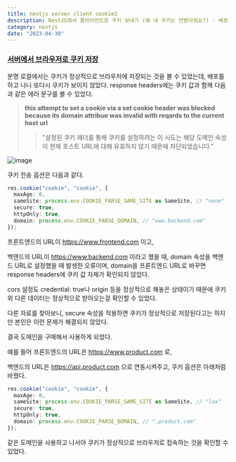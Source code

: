 ```yaml
---
title: nestjs server client cookie2
description: NestJS에서 클라이언트로 쿠키 보내기 (왜 내 쿠키는 안받아줘요?) - 배포환경
category: nestjs
date: "2023-04-30"
---
```


### **[서버에서 브라우저로 쿠키 저장](https://lee-yo-han.github.io/nestjs-server-client-cookie)**

분명 로컬에서는 쿠키가 정상적으로 브라우저에 저장되는 것을 볼 수 있었는데, 배포를 하고 나니 또다시 쿠키가 보이지 않았다. response headers에는 쿠키 값과 함께 다음과 같은 에러 문구를 볼 수 있었다.

> **this attempt to set a cookie via a set cookie header was blocked because its domain attribue was invalid with reqards to the current host url**
>
> > "설정된 쿠키 헤더를 통해 쿠키를 설정하려는 이 시도는 해당 도메인 속성이 현재 호스트 URL에 대해 유효하지 않기 때문에 차단되었습니다."

![image](https://img1.daumcdn.net/thumb/R1280x0/?scode=mtistory2&fname=https%3A%2F%2Fblog.kakaocdn.net%2Fdn%2FcGZzIY%2FbtsdemcKoT1%2FcT16wBLzk5J48gv37fGyPK%2Fimg.png)

쿠키 전송 옵션은 다음과 같다.

```typescript
res.cookie("cookie", "cookie", {
  maxAge: 0,
  sameSite: process.env.COOKIE_PARSE_SAME_SITE as SameSite, // "none"
  secure: true,
  httpOnly: true,
  domain: process.env.COOKIE_PARSE_DOMAIN, // "www.backend.com"
});
```

프론트엔드의 URL이 https://www.frontend.com 이고,

백엔드의 URL이 https://www.backend.com 이라고 했을 때, domain 속성을 백엔드 URL로 설정했을 때 발생한 오류이며, domain을 프론트엔드 URL로 바꾸면 response headers에 쿠키 값 자체가 확인되지 않았다.

cors 설정도 credential: true나 origin 등을 정상적으로 해놓은 상태이기 때문에 쿠키 외 다른 데이터는 정상적으로 받아오는걸 확인할 수 있었다.

다른 자료를 찾아보니, secure 속성을 적용하면 쿠키가 정상적으로 저장된다고는 하지만 본인은 이런 문제가 해결되지 않았다.

결국 도메인을 구매해서 사용하게 되었다.

예를 들어 프론트엔드의 URL은 https://www.product.com 로,

백엔드의 URL은 https://api.product.com 으로 연동시켜주고, 쿠키 옵션은 아래처럼 바꿨다.

```typescript
res.cookie("cookie", "cookie", {
  maxAge: 0,
  sameSite: process.env.COOKIE_PARSE_SAME_SITE as SameSite, // "lax"
  secure: true,
  httpOnly: true,
  domain: process.env.COOKIE_PARSE_DOMAIN, // ".product.com"
});
```

같은 도메인을 사용하고 나서야 쿠키가 정상적으로 브라우저로 접속하는 것을 확인할 수 있었다.
